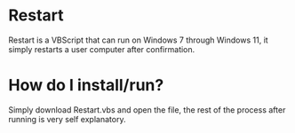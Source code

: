 # Restart
Restart is a VBScript that can run on Windows 7 through Windows 11, it simply restarts a user computer after confirmation.
# How do I install/run?
Simply download Restart.vbs and open the file, the rest of the process after running is very self explanatory.
